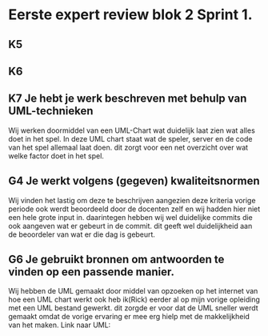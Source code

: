 # Eerste expert review blok 2 Sprint 1.

## K5

## K6

## K7 Je hebt je werk beschreven met behulp van UML-technieken
Wij werken doormiddel van een UML-Chart wat duidelijk laat zien wat alles doet in het spel. In deze UML chart staat wat de speler, server en de code van het spel allemaal laat doen. dit zorgt voor een net overzicht over wat welke factor doet in het spel.

## G4 Je werkt volgens (gegeven) kwaliteitsnormen
Wij vinden het lastig om deze te beschrijven aangezien deze kriteria vorige periode ook werdt beoordeeld door de docenten zelf en wij hadden hier niet een hele grote input in. daarintegen hebben wij wel duidelijke commits die ook aangeven wat er gebeurt in de commit. dit geeft wel duidelijkheid aan de beoordeler van wat er die dag is gebeurt.

## G6 Je gebruikt bronnen om antwoorden te vinden op een passende manier. 
Wij hebben de UML gemaakt door middel van opzoeken op het internet van hoe een UML chart werkt ook heb ik(Rick) eerder al op mijn vorige opleiding met een UML bestand gewerkt. dit zorgde er voor dat de UML sneller werdt gemaakt omdat de vorige ervaring er mee erg hielp met de makkelijkheid van het maken. Link naar UML: